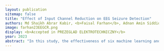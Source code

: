 ```yaml
---
layout: publication
sitemap: false
title: "Effect of Input Channel Reduction on EEG Seizure Detection"
authors: Md Shaikh Abrar Kabir, <b>Faisal Farhan</b>, Adnan Amin Siddique, Oli Lowna Baroi, Taniza Marium, Md. Jakaria Rahimi.
image: farhan23EEGCR.png
display: <b>Accepted in PREZEGLAD ELEKTROTECHNICZNY</b>
year: 2023
abstract: "In this study, the effectiveness of six machine learning and eight deep learning algorithms in analyzing electroencephalogram (EEG) signals for detecting epileptic seizures has been investigated. The study utilizes 14 channels in the EMOTIV EPOC+ device which is based on international 10-20 system. To find out the most informative and sensitive channel, one of the 14 channels has been dropped one at a time. The accuracy values were determined for all the methods using two different datasets: the Guinea-Bissau dataset and the Nigeria dataset, both available on https://zenodo.org/record/1252141#.ZDdyj3ZByUl. In case of machine learning models, the performance of SVM classifier performs best with maximum accuracy of 83.2% (Guinea-Bissau) and 77% (Nigeria) without excluding any channels. No significant performance degradation has been observed for single channel exclusion of this classifier. Among the deep learning models, the four best performing models in terms of accuracy are CNN-LSTM (92.5%), IC-RNN (91.8%), ChronoNet (91.1%) and C-DRNN (88.6%). After excluding one channel at a time and investigating their effect on the performance of the four DL models, it has been observed that the most significant and most sensitive channels lie within the frontal and parietal zone. This finding will be very useful in practice as it indicates that the electrodes in the frontal and parietal zone should be placed with absolute precision for accurate diagnosis of the diseases. In addition, this study also explore the effectiveness of the selected classifiers in detecting seizure in case of failure of any particular EEG signal channel."
---
```



